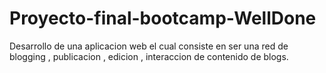 # Proyecto-final-bootcamp-WellDone
Desarrollo de una aplicacion web el cual consiste en ser una red de blogging , publicacion , edicion , interaccion de contenido de blogs.
